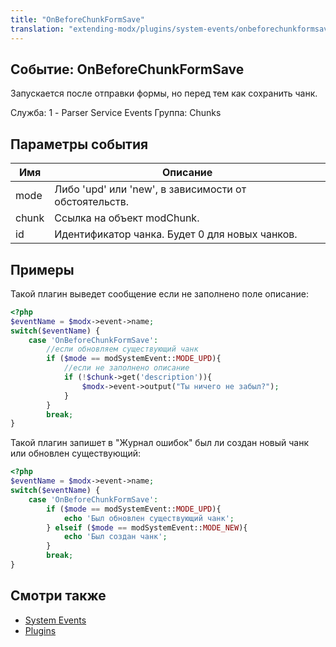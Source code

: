 ```yaml
---
title: "OnBeforeChunkFormSave"
translation: "extending-modx/plugins/system-events/onbeforechunkformsave"
---
```


## Событие: OnBeforeChunkFormSave

Запускается после отправки формы, но перед тем как сохранить чанк.

Служба: 1 - Parser Service Events
Группа: Chunks

## Параметры события

| Имя   | Описание                                              |
| ----- | ----------------------------------------------------- |
| mode  | Либо 'upd' или 'new', в зависимости от обстоятельств. |
| chunk | Ссылка на объект modChunk.                            |
| id    | Идентификатор чанка. Будет 0 для новых чанков.        |

## Примеры

Такой плагин выведет сообщение если не заполнено поле описание:

```php
<?php
$eventName = $modx->event->name;
switch($eventName) {
    case 'OnBeforeChunkFormSave':
        //если обновляем существующий чанк
        if ($mode == modSystemEvent::MODE_UPD){
            //если не заполнено описание
            if (!$chunk->get('description')){
                $modx->event->output("Ты ничего не забыл?");
            }
        }
        break;
}
```
                
Такой плагин запишет в "Журнал ошибок" был ли создан новый чанк или обновлен существующий:

```php
<?php
$eventName = $modx->event->name;
switch($eventName) {
    case 'OnBeforeChunkFormSave':
        if ($mode == modSystemEvent::MODE_UPD){
            echo 'Был обновлен существующий чанк';
        } elseif ($mode == modSystemEvent::MODE_NEW){
            echo 'Был создан чанк';
        }
        break;
}
```

## Смотри также

- [System Events](extending-modx/plugins/system-events "System Events")
- [Plugins](extending-modx/plugins "Plugins")
